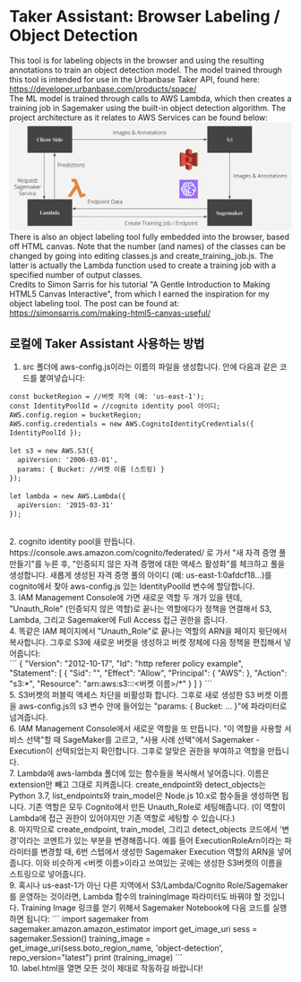 # Taker Assistant: Browser Labeling / Object Detection

This tool is for labeling objects in the browser and using the resulting annotations to train an object detection model.
The model trained through this tool is intended for use in the Urbanbase Taker API, found here: <br>
https://developer.urbanbase.com/products/space/
<br>
The ML model is trained through calls to AWS Lambda, which then creates a training job in Sagemaker using the built-in
object detection algorithm. The project architecture as it relates to AWS Services can be found below:
<br>
<img src="index/taker-assistant-architecture.png">
<br>
There is also an object labeling tool fully embedded into the browser, based off HTML canvas. Note that the number (and names)
of the classes can be changed by going into editing classes.js and create_training_job.js. The latter is actually the Lambda function
used to create a training job with a specified number of output classes.
<br>
Credits to Simon Sarris for his tutorial "A Gentle Introduction to Making HTML5 Canvas Interactive", from which I earned
the inspiration for my object labeling tool. The post can be found at: https://simonsarris.com/making-html5-canvas-useful/
<br>

## 로컬에 Taker Assistant 사용하는 방법

1. src 폴더에 aws-config.js이라는 이름의 파일을 생성합니다. 안에 다음과 같은 코드를 붙여넣습니다:<br>

```
const bucketRegion = //버켓 지역 (예: 'us-east-1');
const IdentityPoolId = //cognito identity pool 아이디;
AWS.config.region = bucketRegion;
AWS.config.credentials = new AWS.CognitoIdentityCredentials({ IdentityPoolId });

let s3 = new AWS.S3({
  apiVersion: '2006-03-01',
  params: { Bucket: //버켓 이름 (스트링) }
});

let lambda = new AWS.Lambda({
  apiVersion: '2015-03-31'
});
```

<br>
2. cognito identity pool을 만듭니다. https://console.aws.amazon.com/cognito/federated/ 로 가서 "새 자격 증명
풀 만들기"를 누른 후, "인증되지 않은 자격 증명에 대한 액세스 활성화"를 체크하고 풀을 생성합니다. 새롭게 생성된 자격 증명 풀의 아이디
(예: us-east-1:0afdcf18...)를 cognito에서 찾아 aws-config.js 있는 IdentityPoolId 변수에 할당합니다.
<br>
3. IAM Management Console에 가면 새로운 역할 두 개가 있을 텐데, "Unauth_Role" (인증되지 않은 역할)로 끝나는 역할에다가 
정책을 연결해서 S3, Lambda, 그리고 Sagemaker에 Full Access 접근 권한을 줍니다.
<br>
4. 똑같은 IAM 페이지에서 "Unauth_Role"로 끝나는 역할의 ARN을 페이지 윗단에서 복사합니다. 그후로 S3에 새로운 버켓을 생성하고
버켓 정체에 다음 정책을 편집해서 넣어줍니다: <br>
```
{
    "Version": "2012-10-17",
    "Id": "http referer policy example",
    "Statement": [
        {
            "Sid": "",
            "Effect": "Allow",
            "Principal": {
                "AWS": <Cognito Unauth_Role 역할 ARN을 여기다 붙여넣습니다.>
            },
            "Action": "s3:*",
            "Resource": "arn:aws:s3:::<버켓 이름>/*"
        }
    ]
}
```
<br>
5. S3버켓의 퍼블릭 액세스 차단을 비활성화 합니다. 그후로 새로 생성한 S3 버켓 이름을 aws-config.js의 s3 변수 안에 들어있는
"params: { Bucket: ... }"에 파라미터로 넘겨줍니다.
<br>
6. IAM Management Console에서 새로운 역할을 또 만듭니다. "이 역할을 사용할 서비스 선택"할 때 SageMaker를 고르고,
"사용 사례 선택"에서 Sagemaker - Execution이 선택되었는지 확인합니다. 그후로 알맞은 권한을 부여하고 역할을 만듭니다.
<br>
7. Lambda에 aws-lambda 폴더에 있는 함수들을 복사해서 넣어줍니다. 이름은 extension만 빼고 그대로 지켜줍니다. create_endpoint와
detect_objects는 Python 3.7, list_endpoints와 train_model은 Node.js 10.x로 함수들을 생성하면 됩니다. 기존 역할은 모두
Cognito에서 만든 Unauth_Role로 세팅해줍니다. (이 역할이 Lambda에 접근 권한이 있어야지만 기존 역할로 세팅할 수 있습니다.)
<br>
8. 마지막으로 create_endpoint, train_model, 그리고 detect_objects 코드에서 '변경'이라는 코멘트가 있는 부분을 변경해줍니다.
예를 들어 ExecutionRoleArn이라는 파라미터를 변경할 때, 6번 스텝에서 생성한 Sagemaker Execution 역할의 ARN을 넣어줍니다.
이와 비슷하게 <버켓 이름>이라고 쓰여있는 곳에는 생성한 S3버켓의 이름을 스트링으로 넣어줍니다.
<br>
9. 혹시나 us-east-1가 아닌 다른 지역에서 S3/Lambda/Cognito Role/Sagemaker를 운영하는 것이라면, Lambda 함수의 trainingImage
파라미터도 바꿔야 할 것입니다. Training Image 링크를 얻기 위해서 Sagemaker Notebook에 다음 코드를 실행하면 됩니다:
```
import sagemaker
from sagemaker.amazon.amazon_estimator import get_image_uri
sess = sagemaker.Session()
training_image = get_image_uri(sess.boto_region_name, 'object-detection', repo_version="latest")
print (training_image)
```
<br>
10. label.html을 열면 모든 것이 제대로 작동하길 바랍니다!
